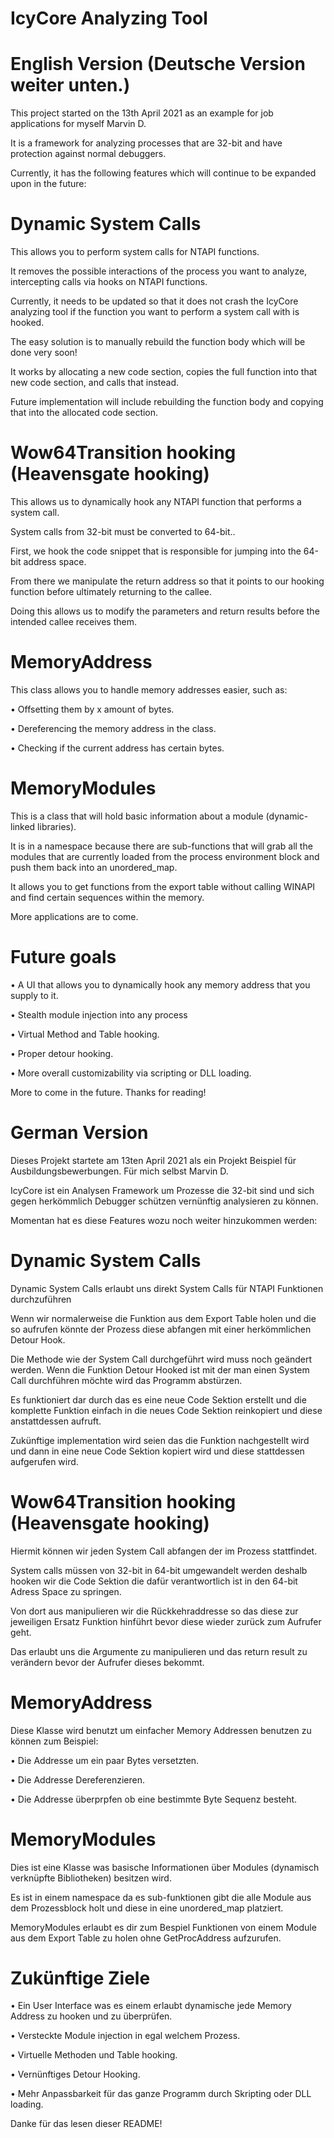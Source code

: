 # IcyCore Analyzing Tool

# English Version (Deutsche Version weiter unten.)

This project started on the 13th April 2021 as an example for job applications for myself Marvin D.

It is a framework for analyzing processes that are 32-bit and have protection against normal debuggers.

Currently, it has the following features which will continue to be expanded upon in the future:

# Dynamic System Calls

This allows you to perform system calls for NTAPI functions.

It removes the possible interactions of the process you want to analyze, intercepting calls via hooks on NTAPI functions.

Currently, it needs to be updated so that it does not crash the IcyCore analyzing tool if the function you want to perform a system call with is hooked.

The easy solution is to manually rebuild the function body which will be done very soon!

It works by allocating a new code section, copies the full function into that new code section, and calls that instead.

Future implementation will include rebuilding the function body and copying that into the allocated code section.

# Wow64Transition hooking (Heavensgate hooking)

This allows us to dynamically hook any NTAPI function that performs a system call.

System calls from 32-bit must be converted to 64-bit..

First, we hook the code snippet that is responsible for jumping into the 64-bit address space.

From there we manipulate the return address so that it points to our hooking function before ultimately returning to the callee.

Doing this allows us to modify the parameters and return results before the intended callee receives them.

# MemoryAddress

This class allows you to handle memory addresses easier, such as:

•	Offsetting them by x amount of bytes.

•	Dereferencing the memory address in the class.

•	Checking if the current address has certain bytes.

# MemoryModules

This is a class that will hold basic information about a module (dynamic-linked libraries).

It is in a namespace because there are sub-functions that will grab all the modules that are currently loaded from the process environment block and push them back into an unordered_map.

It allows you to get functions from the export table without calling WINAPI and find certain sequences within the memory.

More applications are to come.


# Future goals

•	A UI that allows you to dynamically hook any memory address that you supply to it.

•	Stealth module injection into any process

•	Virtual Method and Table hooking.

•	Proper detour hooking.

•	More overall customizability via scripting or DLL loading.


More to come in the future. Thanks for reading!

# German Version

Dieses Projekt startete am 13ten April 2021 als ein Projekt Beispiel für Ausbildungsbewerbungen. Für mich selbst Marvin D.

IcyCore ist ein Analysen Framework um Prozesse die 32-bit sind und sich gegen herkömmlich Debugger schützen vernünftig analysieren zu können.

Momentan hat es diese Features wozu noch weiter hinzukommen werden:

# Dynamic System Calls

Dynamic System Calls erlaubt uns direkt System Calls für NTAPI Funktionen durchzuführen

Wenn wir normalerweise die Funktion aus dem Export Table holen und die so aufrufen könnte der Prozess diese abfangen mit einer herkömmlichen Detour Hook.

Die Methode wie der System Call durchgeführt wird muss noch geändert werden. Wenn die Funktion Detour Hooked ist mit der man einen System Call durchführen möchte wird das Programm abstürzen.

Es funktioniert dar durch das es eine neue Code Sektion erstellt und die komplette Funktion einfach in die neues Code Sektion reinkopiert und diese anstattdessen aufruft.

Zukünftige implementation wird seien das die Funktion nachgestellt wird und dann in eine neue Code Sektion kopiert wird und diese stattdessen aufgerufen wird.

# Wow64Transition hooking (Heavensgate hooking)

Hiermit können wir jeden System Call abfangen der im Prozess stattfindet.

System calls müssen von 32-bit in 64-bit umgewandelt werden deshalb hooken wir die Code Sektion die dafür verantwortlich ist in den 64-bit Adress Space zu springen.

Von dort aus manipulieren wir die Rückkehraddresse so das diese zur jeweiligen Ersatz Funktion hinführt bevor diese wieder zurück zum Aufrufer geht.

Das erlaubt uns die Argumente zu manipulieren und das return result zu verändern bevor der Aufrufer dieses bekommt.

# MemoryAddress

Diese Klasse wird benutzt um einfacher Memory Addressen benutzen zu können zum Beispiel:

•	Die Addresse um ein paar Bytes versetzten.

• Die Addresse Dereferenzieren.

• Die Addresse überprpfen ob eine bestimmte Byte Sequenz besteht.

# MemoryModules

Dies ist eine Klasse was basische Informationen über Modules (dynamisch verknüpfte Bibliotheken) besitzen wird.

Es ist in einem namespace da es sub-funktionen gibt die alle Module aus dem Prozessblock holt und diese in eine unordered_map platziert.

MemoryModules erlaubt es dir zum Bespiel Funktionen von einem Module aus dem Export Table zu holen ohne GetProcAddress aufzurufen.

# Zukünftige Ziele

• Ein User Interface was es einem erlaubt dynamische jede Memory Address zu hooken und zu überprüfen.

• Versteckte Module injection in egal welchem Prozess.

• Virtuelle Methoden und Table hooking.

• Vernünftiges Detour Hooking.

• Mehr Anpassbarkeit für das ganze Programm durch Skripting oder DLL loading.

Danke für das lesen dieser README!
